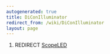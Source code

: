 ```yaml
---
autogenerated: true
title: DiConIlluminator
redirect_from: /wiki/DiConIlluminator
layout: page
---
```


1.  REDIRECT [ScopeLED](ScopeLED)
